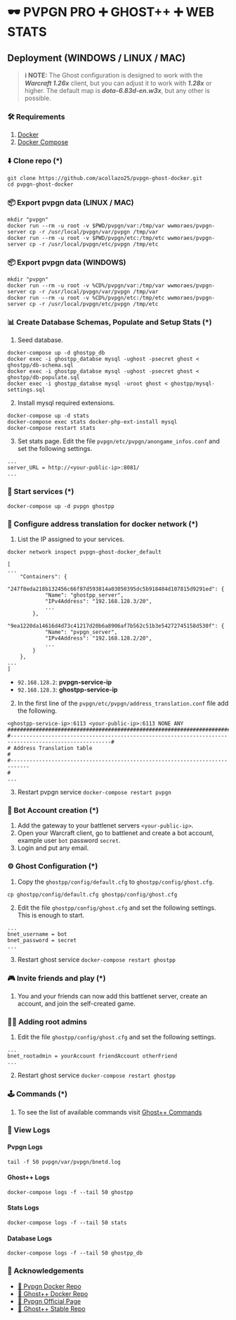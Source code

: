 # 🕶 PVPGN PRO ➕ GHOST++ ➕ WEB STATS

## Deployment (WINDOWS / LINUX / MAC)

> **ℹ️ NOTE:** The Ghost configuration is designed to work with the ***Warcraft 1.26x*** client, but you can adjust it to work with ***1.28x*** or higher. The default map is ***dota-6.83d-en.w3x***, but any other is possible.

### 🛠 Requirements
1. [Docker](https://www.docker.com/products/docker-desktop)
2. [Docker Compose](https://docs.docker.com/compose/install/)

### ⬇️ Clone repo (*)

```shell
git clone https://github.com/acollazo25/pvpgn-ghost-docker.git
cd pvpgn-ghost-docker
```

### 📦 Export pvpgn data (LINUX / MAC)

```shell
mkdir "pvpgn"
docker run --rm -u root -v $PWD/pvpgn/var:/tmp/var wwmoraes/pvpgn-server cp -r /usr/local/pvpgn/var/pvpgn /tmp/var
docker run --rm -u root -v $PWD/pvpgn/etc:/tmp/etc wwmoraes/pvpgn-server cp -r /usr/local/pvpgn/etc/pvpgn /tmp/etc
```

### 📦 Export pvpgn data (WINDOWS)

```shell
mkdir "pvpgn"
docker run --rm -u root -v %CD%/pvpgn/var:/tmp/var wwmoraes/pvpgn-server cp -r /usr/local/pvpgn/var/pvpgn /tmp/var
docker run --rm -u root -v %CD%/pvpgn/etc:/tmp/etc wwmoraes/pvpgn-server cp -r /usr/local/pvpgn/etc/pvpgn /tmp/etc
```

### 📊 Create Database Schemas, Populate and Setup Stats (*)
1. Seed database.
```shell
docker-compose up -d ghostpp_db
docker exec -i ghostpp_databse mysql -ughost -psecret ghost < ghostpp/db-schema.sql
docker exec -i ghostpp_databse mysql -ughost -psecret ghost < ghostpp/db-populate.sql
docker exec -i ghostpp_databse mysql -uroot ghost < ghostpp/mysql-settings.sql
```
2. Install mysql required extensions.
```shell
docker-compose up -d stats
docker-compose exec stats docker-php-ext-install mysql
docker-compose restart stats
```
3. Set stats page. Edit the file `pvpgn/etc/pvpgn/anongame_infos.conf` and set the following settings.
```shell
...
server_URL = http://<your-public-ip>:8081/
...
```

### 🚩 Start services (*)

```shell
docker-compose up -d pvpgn ghostpp
```

### 🔀 Configure address translation for docker network (*)

1. List the IP assigned to your services.

```shell
docker network inspect pvpgn-ghost-docker_default
```

```shell
[
...
    "Containers": {
        "247f8eda218b132456c66f87d593814a03050395dc5b918484d107815d9291ed": {
            "Name": "ghostpp_server",
            "IPv4Address": "192.168.128.3/20",
            ...
        },
        "9ea1220da14616d4d73c41217d20b6a8906af7b562c51b3e54272745158d530f": {
            "Name": "pvpgn_server",
            "IPv4Address": "192.168.128.2/20",
            ...
        }
    },
...
]
```

- `92.168.128.2`: **pvpgn-service-ip**
- `92.168.128.3`: **ghostpp-service-ip**

2. In the first line of the `pvpgn/etc/pvpgn/address_translation.conf` file add the following.

```shell
<ghostpp-service-ip>:6113 <your-public-ip>:6113 NONE ANY
########################################################################################################
#------------------------------------------------------------------------------------------------------#
# Address Translation table                                                                            #
#----------------------------------------------------------------------------
#
...
```

3. Restart pvpgn service `docker-compose restart pvpgn`

### 🤖 Bot Account creation (*)

1. Add the gateway to your battlenet servers `<your-public-ip>`.
2. Open your Warcraft client, go to battlenet and create a bot account, example user `bot` password `secret`.
3. Login and put any email.

### ⚙️ Ghost Configuration (*)

1. Copy the `ghostpp/config/default.cfg` to `ghostpp/config/ghost.cfg`.
```shell
cp ghostpp/config/default.cfg ghostpp/config/ghost.cfg
```
2. Edit the file `ghostpp/config/ghost.cfg` and set the following settings. This is enough to start.
```shell
...
bnet_username = bot
bnet_password = secret
...
```
3. Restart ghost service `docker-compose restart ghostpp`

### 🎮 Invite friends and play (*)

1. You and your friends can now add this battlenet server, create an account, and join the self-created game.

### 👮‍♂️ Adding root admins

1. Edit the file `ghostpp/config/ghost.cfg` and set the following settings.
```shell
...
bnet_rootadmin = yourAccount friendAccount otherFriend
...
```
2. Restart ghost service `docker-compose restart ghostpp`

### 🕹 Commands (*)

1. To see the list of available commands visit [Ghost++ Commands](https://wiki.eurobattle.net/index.php/Ghost++:Commands)

### 📄 View Logs
#### Pvpgn Logs
```shell
tail -f 50 pvpgn/var/pvpgn/bnetd.log
```
#### Ghost++ Logs
```shell
docker-compose logs -f --tail 50 ghostpp
```
#### Stats Logs
```shell
docker-compose logs -f --tail 50 stats
```
#### Database Logs
```shell
docker-compose logs -f --tail 50 ghostpp_db
```

### 🎉 Acknowledgements
-   [🙌 Pvpgn Docker Repo](https://github.com/wwmoraes/pvpgn-server-docker)
-   [🙌 Ghost++ Docker Repo](https://github.com/Fatorin/ghostpp_docker)
-   [🙌 Pvpgn Official Page](https://pvpgn.pro/)
-   [🙌 Ghost++ Stable Repo](https://github.com/uakfdotb/ghostpp)
